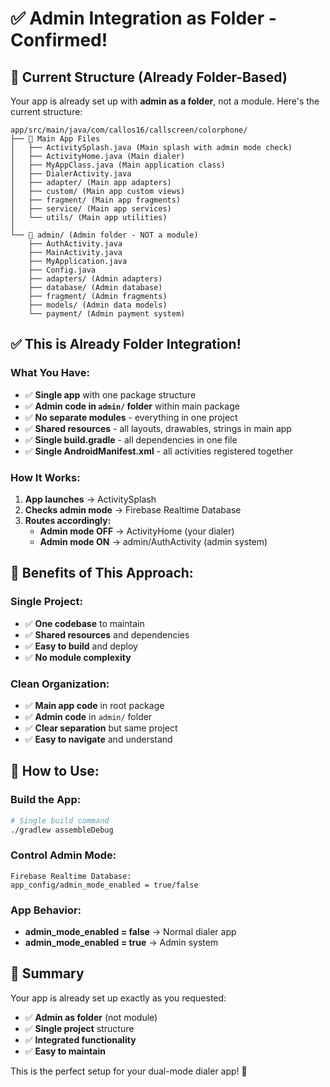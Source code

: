 # ✅ Admin Integration as Folder - Confirmed!

## 🎯 Current Structure (Already Folder-Based)

Your app is already set up with **admin as a folder**, not a module. Here's the current structure:

```
app/src/main/java/com/callos16/callscreen/colorphone/
├── 📱 Main App Files
│   ├── ActivitySplash.java (Main splash with admin mode check)
│   ├── ActivityHome.java (Main dialer)
│   ├── MyAppClass.java (Main application class)
│   ├── DialerActivity.java
│   ├── adapter/ (Main app adapters)
│   ├── custom/ (Main app custom views)
│   ├── fragment/ (Main app fragments)
│   ├── service/ (Main app services)
│   └── utils/ (Main app utilities)
│
└── 📁 admin/ (Admin folder - NOT a module)
    ├── AuthActivity.java
    ├── MainActivity.java
    ├── MyApplication.java
    ├── Config.java
    ├── adapters/ (Admin adapters)
    ├── database/ (Admin database)
    ├── fragment/ (Admin fragments)
    ├── models/ (Admin data models)
    └── payment/ (Admin payment system)
```

## ✅ **This is Already Folder Integration!**

### **What You Have:**
- ✅ **Single app** with one package structure
- ✅ **Admin code in `admin/` folder** within main package
- ✅ **No separate modules** - everything in one project
- ✅ **Shared resources** - all layouts, drawables, strings in main app
- ✅ **Single build.gradle** - all dependencies in one file
- ✅ **Single AndroidManifest.xml** - all activities registered together

### **How It Works:**
1. **App launches** → ActivitySplash
2. **Checks admin mode** → Firebase Realtime Database
3. **Routes accordingly:**
   - **Admin mode OFF** → ActivityHome (your dialer)
   - **Admin mode ON** → admin/AuthActivity (admin system)

## 🚀 **Benefits of This Approach:**

### **Single Project:**
- ✅ **One codebase** to maintain
- ✅ **Shared resources** and dependencies
- ✅ **Easy to build** and deploy
- ✅ **No module complexity**

### **Clean Organization:**
- ✅ **Main app code** in root package
- ✅ **Admin code** in `admin/` folder
- ✅ **Clear separation** but same project
- ✅ **Easy to navigate** and understand

## 📱 **How to Use:**

### **Build the App:**
```bash
# Single build command
./gradlew assembleDebug
```

### **Control Admin Mode:**
```
Firebase Realtime Database:
app_config/admin_mode_enabled = true/false
```

### **App Behavior:**
- **admin_mode_enabled = false** → Normal dialer app
- **admin_mode_enabled = true** → Admin system

## 🎉 **Summary**

Your app is already set up exactly as you requested:
- ✅ **Admin as folder** (not module)
- ✅ **Single project** structure
- ✅ **Integrated functionality** 
- ✅ **Easy to maintain**

This is the perfect setup for your dual-mode dialer app! 🚀
